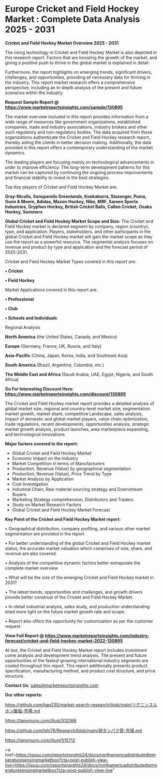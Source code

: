 # Europe Cricket and Field Hockey Market : Complete Data Analysis 2025 - 2031

<Strong> Cricket and Field Hockey Market Overview 2025 - 2031</strong>

The rising technology in Cricket and Field Hockey Market is also depicted in this research report. Factors that are boosting the growth of the market, and giving a positive push to thrive in the global market is explained in detail.

Furthermore, the report highlights on emerging trends, significant drivers, challenges, and opportunities, providing all necessary data for thriving in the industry. This report market research offers a comprehensive perspective, including an in-depth analysis of the present and future scenarios within the industry.

<strong>Request Sample Report @ <a href=https://www.marketreportsinsights.com/sample/130895>https://www.marketreportsinsights.com/sample/130895</a></strong>

The market overview included in this report provides information from a wide range of resources like government organizations, established companies, trade and industry associations, industry brokers and other such regulatory and non-regulatory bodies. The data acquired from these organizations authenticate the Cricket and Field Hockey research report, thereby aiding the clients in better decision making. Additionally, the data provided in this report offers a contemporary understanding of the market dynamics.

The leading players are focusing mainly on technological advancements in order to improve efficiency. The long-term development patterns for this market can be captured by continuing the ongoing process improvements and financial stability to invest in the best strategies.

Top Key players of Cricket and Field Hockey Market are:

<strong>Gray-Nicolls, Sanspareils Greenlands, Kookaburra, Slazenger, Puma, Gunn & Moore, Adidas, Mazon Hockey, Nike, MRF, Sareen Sports Industries, Gryphon Hockey, British Cricket Balls, Callen Cricket, Osaka Hockey, Sommers</strong>

<strong><b>Global Cricket and Field Hockey Market Scope and Size:</b></strong>
The Cricket and Field Hockey market is declared segment by company, region (country), type, and application. Players, stakeholders, and other participants in the global Cricket and Field Hockey market will gain the market scope as they use the report as a powerful resource. The segmental analysis focuses on revenue and product by type and application and the forecast period of 2025-2031.

Cricket and Field Hockey Market Types covered in this report are:

<strong>• Cricket

• Field Hockey</strong>

Market Applications covered in this report are:

<strong>• Professional

• Club

• Schools and Individuals</strong> 

Regional Analysis

<strong>North America</strong> (the United States, Canada, and Mexico)

<strong>Europe</strong> (Germany, France, UK, Russia, and Italy)

<strong>Asia-Pacific</strong> (China, Japan, Korea, India, and Southeast Asia)

<strong>South America</strong> (Brazil, Argentina, Colombia, etc.)

<strong>The Middle East and Africa</strong> (Saudi Arabia, UAE, Egypt, Nigeria, and South Africa)

<strong>Go For Interesting Discount Here: <a href=https://www.marketreportsinsights.com/discount/130895>https://www.marketreportsinsights.com/discount/130895</a></strong>

The Cricket and Field Hockey market report provides a detailed analysis of global market size, regional and country-level market size, segmentation market growth, market share, competitive Landscape, sales analysis, impact of domestic and global market players, value chain optimization, trade regulations, recent developments, opportunities analysis, strategic market growth analysis, product launches, area marketplace expanding, and technological innovations.

<strong><b>Major factors covered in the report:</b></strong>
<ul>
  <li>Global Cricket and Field Hockey Market </li>
  <li>Economic Impact on the Industry</li>
  <li>Market Competition in terms of Manufacturers</li>
  <li>Production, Revenue (Value) by geographical segmentation</li>
  <li>Production, Revenue (Value), Price Trend by Type</li>
  <li>Market Analysis by Application</li>
  <li>Cost Investigation</li>
  <li>Industrial Chain, Raw material sourcing strategy and Downstream Buyers</li>
  <li>Marketing Strategy comprehension, Distributors and Traders</li>
  <li>Study on Market Research Factors</li>
  <li>Global Cricket and Field Hockey Market Forecast</li>
</ul>

<strong><b>Key Point of the Cricket and Field Hockey Market report:</b></strong>

• Geographical distribution, company profiling, and various other market segmentation are provided in the report.

• For better understanding of the global Cricket and Field Hockey market status, the accurate market valuation which comprises of size, share, and revenue are also covered.

• Analysis of the competitive dynamic factors better extrapolate the complete market overview

• What will be the size of the emerging Cricket and Field Hockey market in 2031?

• The latest trends, opportunities and challenges, and growth drivers provide better construal of the Cricket and Field Hockey Market.

• In-detail industrial analysis, sales study, and production understanding shed more light on the future market growth rate and scope.

• Report also offers the opportunity for customization as per the customer request.

<strong><b>View Full Report @ <a href=https://www.marketreportsinsights.com/industry-forecast/cricket-and-field-hockey-market-2022-130895>https://www.marketreportsinsights.com/industry-forecast/cricket-and-field-hockey-market-2022-130895</a></b></strong>


At last, the Cricket and Field Hockey Market report includes investment come analysis and development trend analysis. The present and future opportunities of the fastest growing international industry segments are coated throughout this report. This report additionally presents product specification, manufacturing method, and product cost structure, and price structure.

<strong>Contact Us:</strong>
sales@marketreportsinsights.com

<strong>Our other reports:</strong>

<a href=https://github.com/haq235/market-search-research/blob/main/リグニンスルホン酸塩-市場.md>https://github.com/haq235/market-search-research/blob/main/リグニンスルホン酸塩-市場.md</a>

<a href=https://tanomuno.com/illust/512066>https://tanomuno.com/illust/512066</a>

<a href=https://github.com/Ishi78/Research/blob/main/卵タンパク質-市場.md>https://github.com/Ishi78/Research/blob/main/卵タンパク質-市場.md</a>

<a href=https://tanomuno.com/illust/515712>https://tanomuno.com/illust/515712</a>

<a href=https://issuu.com/reportsinsights24/docs/northamericadistributedtemperaturesensingmarketboo?cta=post-publish-view-live>https://issuu.com/reportsinsights24/docs/northamericadistributedtemperaturesensingmarketboo?cta=post-publish-view-live</a>"
